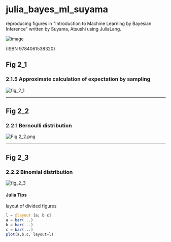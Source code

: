 # julia_bayes_ml_suyama
reproducing figures in "Introduction to Machine Learning by Bayesian Inference" written by Suyama, Atsushi using JuliaLang.

![image](https://user-images.githubusercontent.com/36175603/74348688-6d580500-4df6-11ea-8883-780d44352897.png)

(ISBN 9784061538320)

## Fig 2_1
### 2.1.5 Approximate calculation of expectation by sampling

![fig_2_1](https://user-images.githubusercontent.com/36175603/74021931-e105a680-49df-11ea-8746-c4f9843dba23.png)

________________________________________

## Fig 2_2
### 2.2.1 Bernoulli distribution
 
![Fig 2_2.png](https://user-images.githubusercontent.com/36175603/74019791-8b2eff80-49db-11ea-9ea1-80810041f79d.png)

________________________________________


## Fig 2_3
### 2.2.2 Binomial distribution

![fig_2_3](https://user-images.githubusercontent.com/36175603/74347873-19005580-4df5-11ea-8f00-c3844d29eb10.png)

#### Julia Tips

layout of divided figures

```JUlia
l = @layout [a; b c]
a = bar(...)
b = bar(...)
c = bar(...)
plot(a,b,c, layout=l)
```

